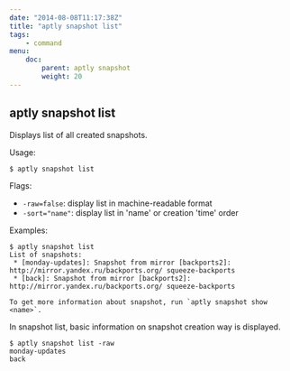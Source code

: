 ```yaml
---
date: "2014-08-08T11:17:38Z"
title: "aptly snapshot list"
tags:
    - command
menu:
    doc:
        parent: aptly snapshot
        weight: 20
---
```


aptly snapshot list
-------------------

Displays list of all created snapshots.

Usage:

    $ aptly snapshot list

Flags:

-   `-raw=false`: display list in machine-readable format
-   `-sort="name"`: display list in 'name' or creation 'time' order

Examples:

    $ aptly snapshot list
    List of snapshots:
     * [monday-updates]: Snapshot from mirror [backports2]: http://mirror.yandex.ru/backports.org/ squeeze-backports
     * [back]: Snapshot from mirror [backports2]: http://mirror.yandex.ru/backports.org/ squeeze-backports

    To get more information about snapshot, run `aptly snapshot show <name>`.

In snapshot list, basic information on snapshot creation way is
displayed.

    $ aptly snapshot list -raw
    monday-updates
    back

 
